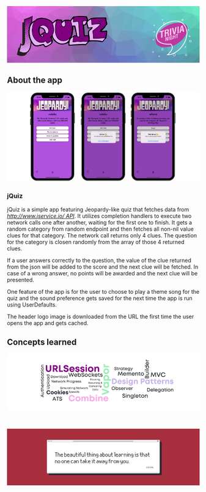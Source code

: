 <p align="center">
<img src="Documentation/FrontBanner.png">
</p>

## About the app

<p align="center">
<img src="Documentation/screenshots.png">
</p>

### jQuiz

jQuiz is a simple app featuring Jeopardy-like quiz that fetches data from *[http://www.jservice.io/ API](http://www.jservice.io)*. It utilizes completion handlers to execute two network calls one after another, waiting for the first one to finish. It gets a random category from random endpoint and then fetches all non-nil value clues for that category. The network call returns only 4 clues. The question for the category is closen randomly from the array of those 4 returned clues. 

If a user answers correctly to the question, the value of the clue returned from the json will be added to the score and the next clue will be fetched. In case of a wrong answer, no points will be awarded and the next clue will be presented.

One feature of the app is for the user to choose to play a theme song for the quiz and the sound preference gets saved for the next time the app is run using UserDefaults.

The header logo image is downloaded from the URL the first time the user opens the app and gets cached.

## Concepts learned

<p align="center">
<img src="Documentation/Week09Concepts.png">
</p>

<br />

<p align="center">
<img src="Documentation/EndBanner.png">
</p>

